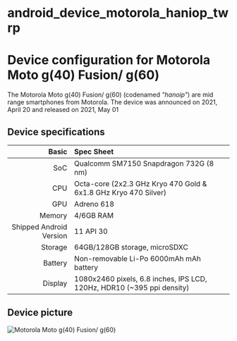 # android_device_motorola_haniop_twrp

Device configuration for Motorola Moto g(40) Fusion/ g(60)
=========================================

The Motorola Moto g(40) Fusion/ g(60) (codenamed _"hanoip"_) are mid range smartphones from Motorola.
The device was announced on 2021, April 20 and released on 2021, May 01
## Device specifications

Basic   | Spec Sheet
-------:|:-------------------------
SoC     | Qualcomm SM7150 Snapdragon 732G (8 nm)
CPU     | Octa-core (2x2.3 GHz Kryo 470 Gold & 6x1.8 GHz Kryo 470 Silver)
GPU     | Adreno 618
Memory  | 4/6GB RAM
Shipped Android Version | 11 API 30
Storage | 64GB/128GB storage, microSDXC
Battery | Non-removable Li-Po 6000mAh mAh battery
Display | 1080x2460 pixels, 6.8 inches, IPS LCD, 120Hz, HDR10 (~395 ppi density)

## Device picture

![Motorola Moto g(40) Fusion/ g(60)](https://fdn2.gsmarena.com/vv/pics/motorola/motorola-moto-g40-fusion-1.jpg)
